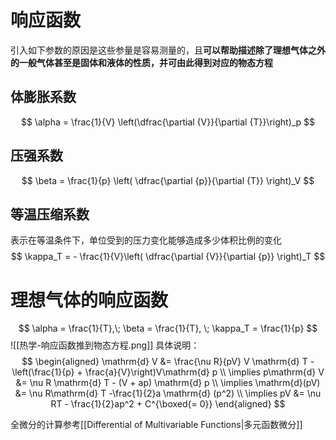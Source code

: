 # 响应函数
引入如下参数的原因是这些参量是容易测量的，且**可以帮助描述除了理想气体之外的一般气体甚至是固体和液体的性质，并可由此得到对应的物态方程**
## 体膨胀系数
$$
\alpha = \frac{1}{V} \left(\dfrac{\partial {V}}{\partial {T}}\right)_p
$$
## 压强系数
$$
\beta = \frac{1}{p} \left( \dfrac{\partial {p}}{\partial {T}} \right)_V
$$
## 等温压缩系数
表示在等温条件下，单位受到的压力变化能够造成多少体积比例的变化
$$
\kappa_T = - \frac{1}{V}\left( \dfrac{\partial {V}}{\partial {p}} \right)_T
$$
# 理想气体的响应函数
$$
\alpha = \frac{1}{T},\; \beta = \frac{1}{T}, \; \kappa_T = \frac{1}{p}
$$
![[热学-响应函数推到物态方程.png]]
具体说明：
$$
\begin{aligned}
\mathrm{d} V &= \frac{\nu R}{pV} V \mathrm{d} T - \left(\frac{1}{p} + \frac{a}{V}\right)V\mathrm{d} p \\
\implies p\mathrm{d} V &= \nu R \mathrm{d} T - (V + ap) \mathrm{d} p \\
\implies \mathrm{d}(pV) &= \nu R\mathrm{d} T -\frac{1}{2}a \mathrm{d} (p^2) \\
\implies pV &= \nu RT - \frac{1}{2}ap^2 + C^{\boxed{= 0}}
\end{aligned}
$$

全微分的计算参考[[Differential of Multivariable Functions|多元函数微分]]
